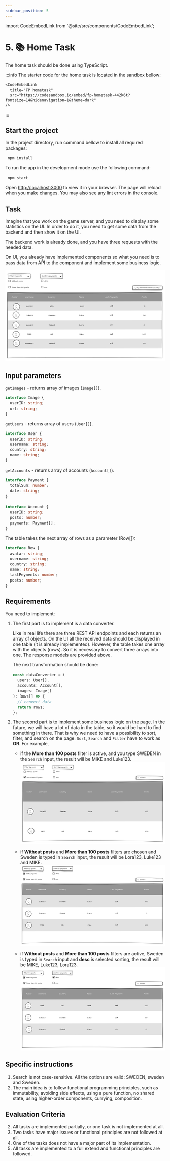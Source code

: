 ```yaml
---
sidebar_position: 5
---
```


import CodeEmbedLink from '@site/src/components/CodeEmbedLink';

# 5. 📚 Home Task

The home task should be done using TypeScript.

:::info
The starter code for the home task is located in the sandbox bellow:

````mdx-code-block
<CodeEmbedLink
  title="FP hometask"
  src="https://codesandbox.io/embed/fp-hometask-442k6t?fontsize=14&hidenavigation=1&theme=dark"
/>
````
:::

## Start the project

In the project directory, run command bellow to install all required packages:

```bash
 npm install
```

To run the app in the development mode use the following command:

```bash
 npm start
```

Open [http://localhost:3000](http://localhost:3000) to view it in your browser. The page will reload when you make changes. You may also see any lint errors in the console.

## Task

Imagine that you work on the game server, and you need to display some statistics on the UI. In order to do it, you need to get some data from the backend and then show it on the UI.

The backend work is already done, and you have three requests with the needed data.

On UI, you already have implemented components so what you need is to pass data from API to the component and implement some business logic.

![general UI](img/mock.png)

## Input parameters

`getImages` - returns array of images (`Image[]`).

```ts
interface Image {
  userID: string;
  url: string;
}
```

`getUsers` - returns array of users (`User[]`).

```ts
interface User {
  userID: string;
  username: string;
  country: string;
  name: string;
}
```

`getAccounts` - returns array of accounts (`Account[]`).

```ts
interface Payment {
  totalSum: number;
  date: string;
}

interface Account {
  userID: string;
  posts: number;
  payments: Payment[];
}
```

The table takes the next array of rows as a parameter (Row[]):

```ts
interface Row {
  avatar: string;
  username: string;
  country: string;
  name: string;
  lastPeyments: number;
  posts: number;
}
```

## Requirements

You need to implement:

1. The first part is to implement is a data converter.

   Like in real life there are three REST API endpoints and each returns an array of objects. On the UI all the received data should be displayed in one table (it is already implemented). However, the table takes one array with the objects (rows). So it is necessary to convert three arrays into one. The response models are provided above.

   The next transformation should be done:

   ```ts
   const dataConverter = (
     users: User[],
     accounts: Account[],
     images: Image[]
   ): Rows[] => {
     // convert data
     return rows;
   };
   ```

2. The second part is to implement some business logic on the page.
   In the future, we will have a lot of data in the table, so it would be hard to find something in there. That is why we need to have a possibility to sort, filter, and search on the page. `Sort`, `Search` and `Filter` have to work as **OR**. For example,

   - if the **More than 100 posts** filter is active, and you type SWEDEN in the `Search` input, the result will be MIKE and Luke123.
     ![If one filter is selected and country is typed in Search](img/first-case.png)

   - if **Without posts** and **More than 100 posts** filters are chosen and Sweden is typed in `Search` input, the result will be Lora123, Luke123 and MIKE.
     ![If both filters are selected and country is typed in Search](img/second-case.png)

   - if **Without posts** and **More than 100 posts** filters are active, Sweden is typed in `Search` input and **desc** is selected sorting, the result will be MIKE, Luke123, Lora123.
     ![If both filters are selected and country is typed in Search and sorting is selected](img/third-case.png)

## Specific instructions

1. Search is not case-sensitive. All the options are valid: SWEDEN, sweden and Sweden.
2. The main idea is to follow functional programming principles, such as immutability, avoiding side effects, using a pure function, no shared state, using higher-order components, currying, composition.

## Evaluation Criteria

2. All tasks are implemented partially, or one task is not implemented at all.
3. Two tasks have major issues or functional principles are not followed at all.
4. One of the tasks does not have a major part of its implementation.
5. All tasks are implemented to a full extend and functional principles are followed.
